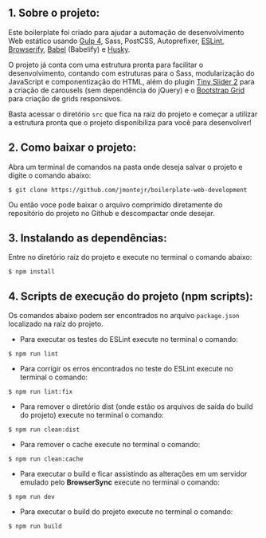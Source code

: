 ## 1. Sobre o projeto:

Este boilerplate foi criado para ajudar a automação de desenvolvimento Web estático usando [Gulp 4](https://gulpjs.com/), Sass, PostCSS, Autoprefixer, [ESLint](https://eslint.org/), [Browserify](http://browserify.org/), [Babel](https://babeljs.io/) (Babelify) e [Husky](https://github.com/typicode/husky).

O projeto já conta com uma estrutura pronta para facilitar o desenvolvimento, contando com estruturas para o Sass, modularização do JavaScript e componentização do HTML, além do plugin [Tiny Slider 2](http://ganlanyuan.github.io/tiny-slider/) para a criação de carousels (sem dependência do jQuery) e o [Bootstrap Grid](https://getbootstrap.com/docs/4.1/layout/grid/) para criação de grids responsivos.

Basta acessar o diretório `src` que fica na raíz do projeto e começar a utilizar a estrutura pronta que o projeto disponibiliza para você para desenvolver! 

## 2. Como baixar o projeto:

Abra um terminal de comandos na pasta onde deseja salvar o projeto e digite o comando abaixo:

```git
$ git clone https://github.com/jmontejr/boilerplate-web-development
```

Ou então voce pode baixar o arquivo comprimido diretamente do repositório do projeto no Github e descompactar onde desejar.

## 3. Instalando as dependências:

Entre no diretório raíz do projeto e execute no terminal o comando abaixo:

```console
$ npm install
```

## 4. Scripts de execução do projeto (npm scripts):

Os comandos abaixo podem ser encontrados no arquivo `package.json` localizado na raíz do projeto.

- Para executar os testes do ESLint execute no terminal o comando:

```console
$ npm run lint
```

- Para corrigir os erros encontrados no teste do ESLint execute no terminal o comando:

```console
$ npm run lint:fix
```

- Para remover o diretório dist (onde estão os arquivos de saída do build do projeto) execute no terminal o comando:

```console
$ npm run clean:dist
```

- Para remover o cache execute no terminal o comando:

```console
$ npm run clean:cache
```

- Para executar o build e ficar assistindo as alterações em um servidor emulado pelo **BrowserSync** execute no terminal o comando:

```console
$ npm run dev
```

- Para executar o build do projeto execute no terminal o comando:

```console
$ npm run build
```